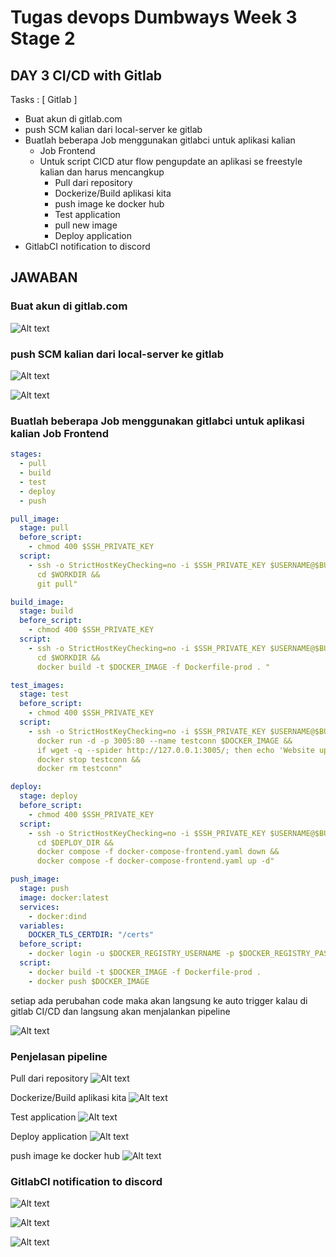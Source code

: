 # Tugas devops Dumbways Week 3 Stage 2

## DAY 3 CI/CD with Gitlab

Tasks :
[ Gitlab ]

- Buat akun di gitlab.com
- push SCM kalian dari local-server ke gitlab
- Buatlah beberapa Job menggunakan gitlabci untuk aplikasi kalian
  - Job Frontend
  - Untuk script CICD atur flow pengupdate an aplikasi se freestyle kalian dan harus mencangkup
    - Pull dari repository
    - Dockerize/Build aplikasi kita
    - push image ke docker hub
    - Test application
    - pull new image
    - Deploy application
- GitlabCI notification to discord

## JAWABAN

### Buat akun di gitlab.com

![Alt text](https://cdn.discordapp.com/attachments/1242141738857136178/1242143535973793892/image.png?ex=664cc3d0&is=664b7250&hm=5075146a90fdd9593790edce2f0122a7454dff1b8df0b210186e5b2fa957eb46&)

### push SCM kalian dari local-server ke gitlab

![Alt text](https://cdn.discordapp.com/attachments/1242141738857136178/1242143123442761799/image.png?ex=664cc36e&is=664b71ee&hm=6ee73676c128a98a2cc0a5ea907dfdd0c87ce61e402dbf12d0997a3809007f77&)

![Alt text](https://cdn.discordapp.com/attachments/1242141738857136178/1242142875534233640/image.png?ex=664cc333&is=664b71b3&hm=89c432d92958f30a24628047cc3a699d80d29fb4c1b40d60563c2a5f1bc61252&)

### Buatlah beberapa Job menggunakan gitlabci untuk aplikasi kalian Job Frontend

```yaml
stages:
  - pull
  - build
  - test
  - deploy
  - push

pull_image:
  stage: pull
  before_script:
    - chmod 400 $SSH_PRIVATE_KEY
  script:
    - ssh -o StrictHostKeyChecking=no -i $SSH_PRIVATE_KEY $USERNAME@$BUILD_HOST "
      cd $WORKDIR &&
      git pull"

build_image:
  stage: build
  before_script:
    - chmod 400 $SSH_PRIVATE_KEY
  script:
    - ssh -o StrictHostKeyChecking=no -i $SSH_PRIVATE_KEY $USERNAME@$BUILD_HOST "
      cd $WORKDIR &&
      docker build -t $DOCKER_IMAGE -f Dockerfile-prod . "

test_images:
  stage: test
  before_script:
    - chmod 400 $SSH_PRIVATE_KEY
  script:
    - ssh -o StrictHostKeyChecking=no -i $SSH_PRIVATE_KEY $USERNAME@$BUILD_HOST "
      docker run -d -p 3005:80 --name testconn $DOCKER_IMAGE &&
      if wget -q --spider http://127.0.0.1:3005/; then echo 'Website up'; else echo 'Website down'; fi &&
      docker stop testconn &&
      docker rm testconn"

deploy:
  stage: deploy
  before_script:
    - chmod 400 $SSH_PRIVATE_KEY
  script:
    - ssh -o StrictHostKeyChecking=no -i $SSH_PRIVATE_KEY $USERNAME@$BUILD_HOST "
      cd $DEPLOY_DIR &&
      docker compose -f docker-compose-frontend.yaml down &&
      docker compose -f docker-compose-frontend.yaml up -d"

push_image:
  stage: push
  image: docker:latest
  services:
    - docker:dind
  variables:
    DOCKER_TLS_CERTDIR: "/certs"
  before_script:
    - docker login -u $DOCKER_REGISTRY_USERNAME -p $DOCKER_REGISTRY_PASSWORD
  script:
    - docker build -t $DOCKER_IMAGE -f Dockerfile-prod .
    - docker push $DOCKER_IMAGE
```

setiap ada perubahan code maka akan langsung ke auto trigger kalau di gitlab CI/CD dan langsung akan menjalankan pipeline

![Alt text](https://cdn.discordapp.com/attachments/1242141738857136178/1242295355404718080/image.png?ex=664d5135&is=664bffb5&hm=2661d2f93367b7f16647afafc3d7a66e88c7369103df777f14c9ec5aa58d097b&)

### Penjelasan pipeline

Pull dari repository
![Alt text](https://cdn.discordapp.com/attachments/1242141738857136178/1242295993047846932/image.png?ex=664d51cd&is=664c004d&hm=3a1e63ad0036db821441aa28557f8de69f0c5d8b4df7806d4ca3246b5ba58ecd&)

Dockerize/Build aplikasi kita
![Alt text](https://cdn.discordapp.com/attachments/1242141738857136178/1242296333415616512/image.png?ex=664d521e&is=664c009e&hm=68e7a12a00896ff5a77558af94cce3160e7f3ba9279a6d908caae176e0f4eb8e&)

Test application
![Alt text](https://cdn.discordapp.com/attachments/1242141738857136178/1242296375174234164/image.png?ex=664d5228&is=664c00a8&hm=805ca1eb9edfc15a99ebbac92604f3d456b9b36620716811fea20726996c3f5b&)

Deploy application
![Alt text](https://cdn.discordapp.com/attachments/1242141738857136178/1242296475954712647/image.png?ex=664d5240&is=664c00c0&hm=4ad45cb6927a7c0f1f1110bce380ee2d4ab0238a49777f2df77665a977ef4e79&)

push image ke docker hub
![Alt text](https://cdn.discordapp.com/attachments/1242141738857136178/1242296767605641306/image.png?ex=664d5286&is=664c0106&hm=4ccaa916716a0965a57c5551610f0c4449a6357ff964f4f217275b92dc364720&)

### GitlabCI notification to discord

![Alt text](https://cdn.discordapp.com/attachments/1242141738857136178/1242297690482675733/image.png?ex=664d5362&is=664c01e2&hm=f59610a94506f64362a28f91de55de3feb6d7b51320b9c7bd30174c259cec825&)

![Alt text](https://cdn.discordapp.com/attachments/1242141738857136178/1242297728692654151/image.png?ex=664d536b&is=664c01eb&hm=bd88950b6816e6fcfe689be844377a2ed653344b1107ef88d54da5afa1cc2b25&)

![Alt text](https://cdn.discordapp.com/attachments/1242141738857136178/1242298073074630739/image.png?ex=664d53bd&is=664c023d&hm=7f61115859ed07d0006be511951df9b3153b45f25a12ee8e75e51f7a8b003407&)
